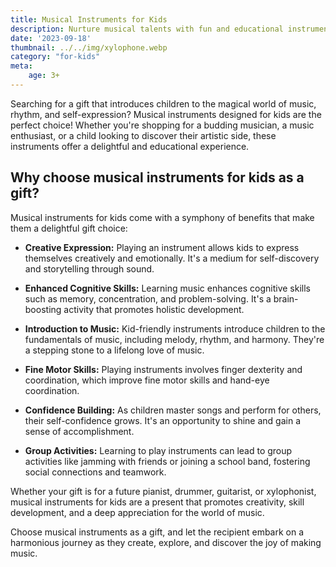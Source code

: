 ```yaml
---
title: Musical Instruments for Kids
description: Nurture musical talents with fun and educational instruments.
date: '2023-09-18'
thumbnail: ../../img/xylophone.webp
category: "for-kids"
meta:
    age: 3+
---
```

Searching for a gift that introduces children to the magical world of music, rhythm, and self-expression? Musical instruments designed for kids are the perfect choice! Whether you're shopping for a budding musician, a music enthusiast, or a child looking to discover their artistic side, these instruments offer a delightful and educational experience.

## Why choose musical instruments for kids as a gift?

Musical instruments for kids come with a symphony of benefits that make them a delightful gift choice:

- **Creative Expression:** Playing an instrument allows kids to express themselves creatively and emotionally. It's a medium for self-discovery and storytelling through sound.

- **Enhanced Cognitive Skills:** Learning music enhances cognitive skills such as memory, concentration, and problem-solving. It's a brain-boosting activity that promotes holistic development.

- **Introduction to Music:** Kid-friendly instruments introduce children to the fundamentals of music, including melody, rhythm, and harmony. They're a stepping stone to a lifelong love of music.

- **Fine Motor Skills:** Playing instruments involves finger dexterity and coordination, which improve fine motor skills and hand-eye coordination.

- **Confidence Building:** As children master songs and perform for others, their self-confidence grows. It's an opportunity to shine and gain a sense of accomplishment.

- **Group Activities:** Learning to play instruments can lead to group activities like jamming with friends or joining a school band, fostering social connections and teamwork.

Whether your gift is for a future pianist, drummer, guitarist, or xylophonist, musical instruments for kids are a present that promotes creativity, skill development, and a deep appreciation for the world of music.

Choose musical instruments as a gift, and let the recipient embark on a harmonious journey as they create, explore, and discover the joy of making music.
